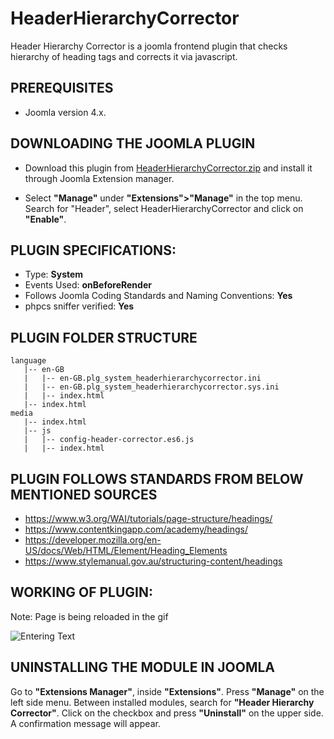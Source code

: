 # HeaderHierarchyCorrector
Header Hierarchy Corrector is a joomla frontend plugin that checks hierarchy of heading tags and corrects it via javascript.

## PREREQUISITES 
 * Joomla version 4.x.

## DOWNLOADING THE JOOMLA PLUGIN

* Download this plugin from [HeaderHierarchyCorrector.zip](https://github.com/vorayash/HeaderHierarchyCorrector/archive/refs/heads/main.zip) and install it through Joomla Extension manager.

* Select **"Manage"** under **"Extensions">"Manage"** in the top menu. Search for "Header", select HeaderHierarchyCorrector and click on **"Enable"**.

## PLUGIN SPECIFICATIONS:
- Type: <b> System </b> <br/>
- Events Used: <b> onBeforeRender </b>
- Follows Joomla Coding Standards and Naming Conventions: <b> Yes </b> <br/>
- phpcs sniffer verified: <b> Yes </b> <br/>

## PLUGIN FOLDER STRUCTURE
```
language
   |-- en-GB
   |   |-- en-GB.plg_system_headerhierarchycorrector.ini
   |   |-- en-GB.plg_system_headerhierarchycorrector.sys.ini
   |   |-- index.html
   |-- index.html
media
   |-- index.html
   |-- js
   |   |-- config-header-corrector.es6.js
   |   |-- index.html
```
## PLUGIN FOLLOWS STANDARDS FROM BELOW MENTIONED SOURCES
* https://www.w3.org/WAI/tutorials/page-structure/headings/
* https://www.contentkingapp.com/academy/headings/
* https://developer.mozilla.org/en-US/docs/Web/HTML/Element/Heading_Elements
* https://www.stylemanual.gov.au/structuring-content/headings

## WORKING OF PLUGIN:

Note: Page is being reloaded in the gif

![Entering Text](https://github.com/vorayash/Temp-Gif/blob/main/c9F7T7Kxwb.gif)

## UNINSTALLING THE MODULE IN JOOMLA
Go to **"Extensions Manager"**, inside **"Extensions"**. Press **"Manage"** on the left side menu. Between installed modules, search for **"Header Hierarchy Corrector"**. Click on the checkbox and press **"Uninstall"** on the upper side. A confirmation message will appear.


